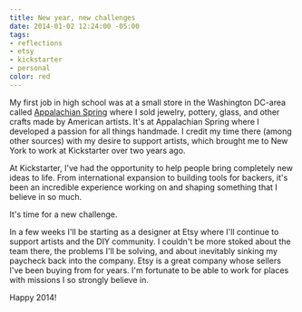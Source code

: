 ```yaml
---
title: New year, new challenges
date: 2014-01-02 12:24:00 -05:00
tags:
- reflections
- etsy
- kickstarter
- personal
color: red
---
```


My first job in high school was at a small store in the Washington DC-area called [Appalachian Spring](http://www.appalachianspring.com) where I sold jewelry, pottery, glass, and other crafts made by American artists. It's at Appalachian Spring where I developed a passion for all things handmade. I credit my time there (among other sources) with my desire to support artists, which brought me to New York to work at Kickstarter over two years ago.


At Kickstarter, I've had the opportunity to help people bring completely new ideas to life. From international expansion to building tools for backers, it's been an incredible experience working on and shaping something that I believe in so much.

It's time for a new challenge.

In a few weeks I'll be starting as a designer at Etsy where I'll continue to support artists and the DIY community. I couldn't be more stoked about the team there, the problems I'll be solving, and about inevitably sinking my paycheck back into the company. Etsy is a great company whose sellers I've been buying from for years. I'm fortunate to be able to work for places with missions I so strongly believe in.

Happy 2014!
